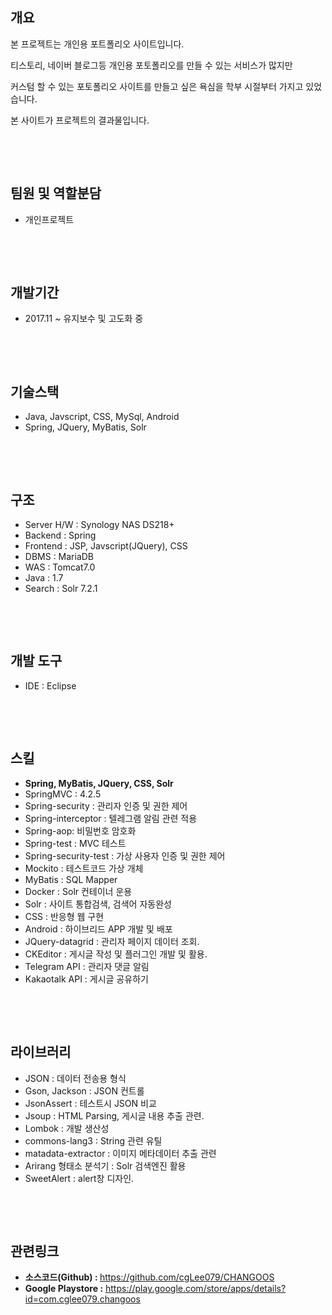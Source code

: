 <h2><strong>개요</strong></h2>

<p>본 프로젝트는 개인용 포트폴리오 사이트입니다.</p>

<p>티스토리, 네이버 블로그등 개인용 포토폴리오를 만들 수 있는 서비스가 많지만</p>

<p>커스텀 할 수 있는&nbsp;포토폴리오 사이트를 만들고 싶은 욕심을 학부 시절부터 가지고 있었습니다.</p>

<p>본 사이트가 프로젝트의&nbsp;결과물입니다.</p>

<p>&nbsp;</p>

<p>&nbsp;</p>

<h2><strong>팀원 및 역할분담</strong></h2>

<ul>
	<li>개인프로젝트</li>
</ul>

<p>&nbsp;</p>

<p>&nbsp;</p>

<h2><strong>개발기간</strong></h2>

<ul>
	<li>2017.11 ~ 유지보수 및 고도화 중</li>
</ul>

<p>&nbsp;</p>

<p>&nbsp;</p>

<h2>기술스택</h2>

<ul>
	<li>Java, Javscript, CSS, MySql, Android</li>
	<li>Spring, JQuery, MyBatis, Solr</li>
</ul>

<p>&nbsp;</p>

<p>&nbsp;</p>

<h2><strong>구조</strong></h2>

<ul>
	<li>Server H/W : Synology NAS DS218+</li>
	<li>Backend : Spring</li>
	<li>Frontend : JSP, Javscript(JQuery), CSS</li>
	<li>DBMS : MariaDB</li>
	<li>WAS : Tomcat7.0</li>
	<li>Java : 1.7</li>
	<li>Search : Solr 7.2.1</li>
</ul>

<p>&nbsp;</p>

<p>&nbsp;</p>

<h2><strong>개발 도구</strong></h2>

<ul>
	<li>IDE : Eclipse</li>
</ul>

<p>&nbsp;</p>

<p>&nbsp;</p>

<h2><strong>스킬</strong></h2>

<ul>
	<li><strong>Spring, MyBatis, JQuery, CSS, Solr</strong></li>
	<li>SpringMVC : 4.2.5</li>
	<li>Spring-security : 관리자 인증 및 권한 제어</li>
	<li>Spring-interceptor : 텔레그램 알림 관련 적용</li>
	<li>Spring-aop: 비밀번호 암호화</li>
	<li>Spring-test : MVC 테스트</li>
	<li>Spring-security-test : 가상 사용자 인증 및 권한 제어</li>
	<li>Mockito : 테스트코드 가상 개체</li>
	<li>MyBatis : SQL Mapper</li>
	<li>Docker : Solr 컨테이너 운용</li>
	<li>Solr : 사이트 통합검색, 검색어 자동완성</li>
	<li>CSS : 반응형 웹 구현</li>
	<li>Android : 하이브리드 APP 개발 및 배포</li>
	<li>JQuery-datagrid : 관리자 페이지&nbsp;데이터 조회.</li>
	<li>CKEditor : 게시글 작성 및 플러그인 개발 및 활용.</li>
	<li>Telegram API : 관리자 댓글 알림</li>
	<li>Kakaotalk API : 게시글 공유하기</li>
</ul>

<p>&nbsp;</p>

<p>&nbsp;</p>

<h2><strong>라이브러리</strong></h2>

<ul>
	<li>JSON : 데이터 전송용 형식</li>
	<li>Gson, Jackson&nbsp;: JSON 컨트롤</li>
	<li>JsonAssert : 테스트시 JSON 비교</li>
	<li>Jsoup : HTML Parsing, 게시글 내용 추출 관련.</li>
	<li>Lombok&nbsp;:&nbsp;개발 생산성</li>
	<li>commons-lang3 : String 관련 유틸</li>
	<li>matadata-extractor : 이미지 메타데이터 추출 관련</li>
	<li>Arirang 형태소 분석기 : Solr 검색엔진 활용</li>
	<li>SweetAlert : alert창 디자인.</li>
</ul>

<p>&nbsp;</p>

<p>&nbsp;</p>

<h2><strong>관련링크</strong></h2>

<ul>
	<li><strong>소스코드(Github) :&nbsp;</strong><a href="https://github.com/cgLee079/CHANGOOS">https://github.com/cgLee079/CHANGOOS</a></li>
	<li><strong>Google Playstore :</strong>&nbsp;<a href="https://play.google.com/store/apps/details?id=com.cglee079.changoos">https://play.google.com/store/apps/details?id=com.cglee079.changoos</a></li>
</ul>
